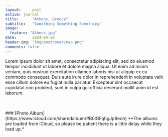 ```yaml
---
layout:     post
active: journal
title:      "Athens, Greece"
subtitle:   "Something Something Something"
image:
  feature: "Athens.jpg"
date:       2024-04-28
header-img: "img/postcover/map.png"
comments: false
---
```


Lorem ipsum dolor sit amet, consectetur adipiscing elit, sed do eiusmod tempor incididunt ut labore et dolore magna aliqua. Ut enim ad minim veniam, quis nostrud exercitation ullamco laboris nisi ut aliquip ex ea commodo consequat. Duis aute irure dolor in reprehenderit in voluptate velit esse cillum dolore eu fugiat nulla pariatur. Excepteur sint occaecat cupidatat non proident, sunt in culpa qui officia deserunt mollit anim id est laborum.

<br>
<br>
### [Photo Album](https://www.icloud.com/sharedalbum/#B0lGFqhgJp9eoh) 
**The albums are loaded from iCloud, so please be patient there is a little delay while they load up.*
